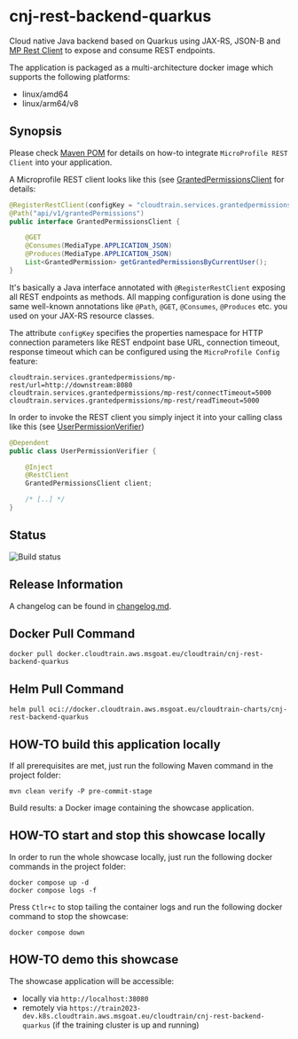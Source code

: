 # cnj-rest-backend-quarkus

Cloud native Java backend based on Quarkus using JAX-RS, JSON-B and [MP Rest Client](https://github.com/eclipse/microprofile-rest-client) to expose and consume REST endpoints.

The application is packaged as a multi-architecture docker image which supports the following platforms:
* linux/amd64
* linux/arm64/v8

## Synopsis

Please check [Maven POM](pom.xml) for details on how-to integrate `MicroProfile REST Client`
into your application.

A Microprofile REST client looks like this (see [GrantedPermissionsClient](src/main/java/group/msg/at/cloud/cloudtrain/adapter/rest/grantedpermissions/GrantedPermissionsClient.java) for details:

```java 
@RegisterRestClient(configKey = "cloudtrain.services.grantedpermissions")
@Path("api/v1/grantedPermissions")
public interface GrantedPermissionsClient {

    @GET
    @Consumes(MediaType.APPLICATION_JSON)
    @Produces(MediaType.APPLICATION_JSON)
    List<GrantedPermission> getGrantedPermissionsByCurrentUser();
}
```

It's basically a Java interface annotated with `@RegisterRestClient` exposing all REST endpoints as methods.
All mapping configuration is done using the same well-known annotations like `@Path`, `@GET`, `@Consumes`, `@Produces` etc.
you used on your JAX-RS resource classes.

The attribute `configKey` specifies the properties namespace for HTTP connection parameters like REST endpoint base URL,
connection timeout, response timeout which can be configured using
the `MicroProfile Config` feature:

```properties
cloudtrain.services.grantedpermissions/mp-rest/url=http://downstream:8080
cloudtrain.services.grantedpermissions/mp-rest/connectTimeout=5000
cloudtrain.services.grantedpermissions/mp-rest/readTimeout=5000
```

In order to invoke the REST client you simply inject it into your calling class like this
(see [UserPermissionVerifier](src/main/java/group/msg/at/cloud/cloudtrain/core/control/UserPermissionVerifier.java))

```java
@Dependent
public class UserPermissionVerifier {

    @Inject
    @RestClient
    GrantedPermissionsClient client;

    /* [..] */
}
```

## Status

![Build status](https://codebuild.eu-west-1.amazonaws.com/badges?uuid=eyJlbmNyeXB0ZWREYXRhIjoiWnpqaWFrZHdnTnc2eWVwOWdIanR0TC9JZFpUKzdjQ1RxblJ3MHBJdkoveWw3bTJLdW1oT2J0emtacmlsQWg1ViswQkpoUG9Ib1I0QmFiUE9LbUZBOHBvPSIsIml2UGFyYW1ldGVyU3BlYyI6IjF0WHdzV3QxRU5CVHNveUciLCJtYXRlcmlhbFNldFNlcmlhbCI6MX0%3D&branch=main)

## Release Information

A changelog can be found in [changelog.md](changelog.md).

## Docker Pull Command

`docker pull docker.cloudtrain.aws.msgoat.eu/cloudtrain/cnj-rest-backend-quarkus`

## Helm Pull Command

`helm pull oci://docker.cloudtrain.aws.msgoat.eu/cloudtrain-charts/cnj-rest-backend-quarkus`

## HOW-TO build this application locally

If all prerequisites are met, just run the following Maven command in the project folder:

```shell 
mvn clean verify -P pre-commit-stage
```

Build results: a Docker image containing the showcase application.

## HOW-TO start and stop this showcase locally

In order to run the whole showcase locally, just run the following docker commands in the project folder:

```shell 
docker compose up -d
docker compose logs -f 
```

Press `Ctlr+c` to stop tailing the container logs and run the following docker command to stop the showcase:

```shell 
docker compose down
```

## HOW-TO demo this showcase

The showcase application will be accessible:
* locally via `http://localhost:38080`
* remotely via `https://train2023-dev.k8s.cloudtrain.aws.msgoat.eu/cloudtrain/cnj-rest-backend-quarkus` (if the training cluster is up and running)
